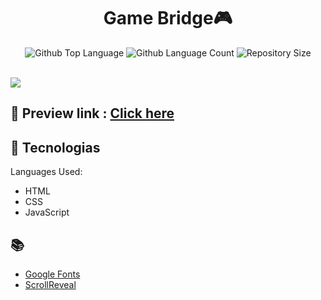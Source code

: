 
<h1 align="center">
  Game Bridge🎮
</h1>

<p align="center">
  <img alt="Github Top Language" src="![image](https://github.com/Meetjain1512/Game-Bridge/assets/99678497/14ef070f-a090-47a0-afdb-4510399f1832)
">
  <img alt="Github Language Count" src="https://img.shields.io/github/languages/count/EvanderInacio/PlayStation?color=362CAA">
  <img alt="Repository Size" src="https://img.shields.io/github/repo-size/EvanderInacio/PlayStation?color=362CAA">
</p>

<br>

<img src="https://playstation-4.vercel.app/assets/images/playstation-4.png">

<br>

## 📝 Preview link : <a href = "https://meet-game-bridge.netlify.app">Click here</a>
## 🚀 Tecnologias

Languages Used:

- HTML
- CSS
- JavaScript

## 📚 

- [Google Fonts](https://fonts.google.com/)
- [ScrollReveal](https://scrollrevealjs.org/)
 

